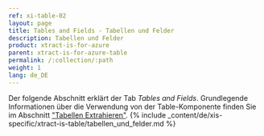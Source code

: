 ```yaml
---
ref: xi-table-02
layout: page
title: Tables and Fields - Tabellen und Felder
description: Tabellen und Felder
product: xtract-is-for-azure
parent: xtract-is-for-azure-table
permalink: /:collection/:path
weight: 1
lang: de_DE
---
```

Der folgende Abschnitt erklärt der Tab *Tables and Fields*. Grundlegende Informationen über die Verwendung von der Table-Komponente finden Sie im Abschnitt ["Tabellen Extrahieren"](./extraktion-anlegen).
{% include _content/de/xis-specific/xtract-is-table/tabellen_und_felder.md %}
